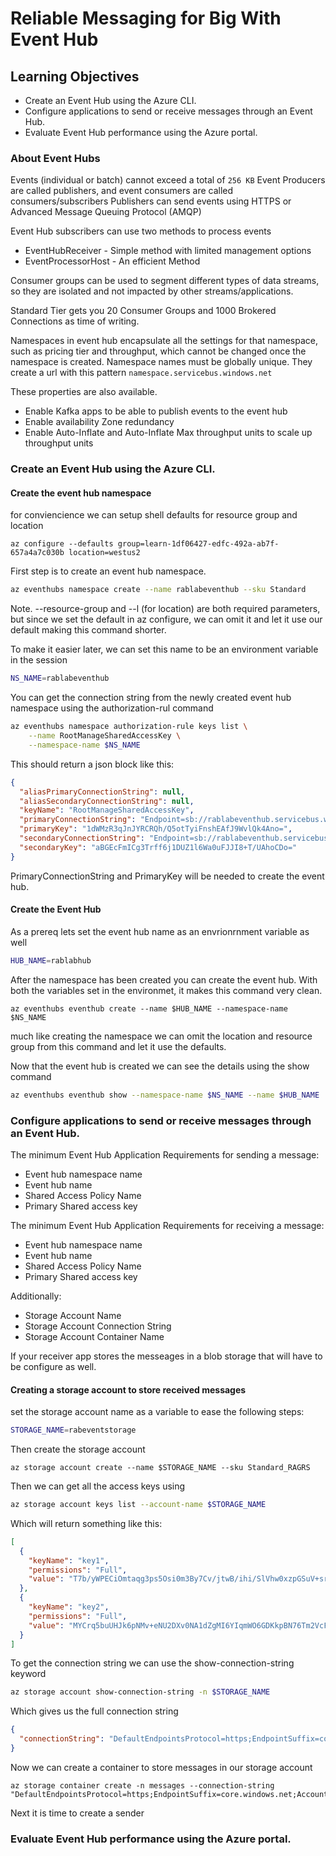 # Reliable Messaging for Big With Event Hub

## Learning Objectives

* Create an Event Hub using the Azure CLI.
* Configure applications to send or receive messages through an Event Hub.
* Evaluate Event Hub performance using the Azure portal.

### About Event Hubs

Events (individual or batch) cannot exceed a total of `256 KB`
Event Producers are called publishers, and event consumers are called consumers/subscribers
Publishers can send events using HTTPS or Advanced Message Queuing Protocol (AMQP)

Event Hub subscribers can use two methods to process events

* EventHubReceiver - Simple method with limited management options
* EventProcessorHost - An efficient Method

Consumer groups can be used to segment different types of data streams, so they are isolated and not impacted by other streams/applications.

Standard Tier gets you 20 Consumer Groups and 1000 Brokered Connections as time of writing.

Namespaces in event hub encapsulate all the settings for that namespace, such as pricing tier and throughput, which cannot be changed once the namespace is created. Namespace names must be globally unique. They create a url with this pattern `namespace.servicebus.windows.net`

These properties are also available.
* Enable Kafka apps to be able to publish events to the event hub
* Enable availability Zone redundancy
* Enable Auto-Inflate and Auto-Inflate Max throughput units to scale up throughput units

### Create an Event Hub using the Azure CLI.



#### Create the event hub namespace
for conviencience we can setup shell defaults for resource group and location

```
az configure --defaults group=learn-1df06427-edfc-492a-ab7f-657a4a7c030b location=westus2
```

First step is to create an event hub namespace. 
``` bash
az eventhubs namespace create --name rablabeventhub --sku Standard
```

Note. --resource-group and --l (for location) are both required parameters, but since we set the default in az configure, we can omit it and let it use our default making this command shorter.

To make it easier later, we can set this name to be an environment variable in the session
``` bash
NS_NAME=rablabeventhub
```

You can get the connection string from the newly created event hub namespace using the authorization-rul command
``` bash
az eventhubs namespace authorization-rule keys list \
    --name RootManageSharedAccessKey \
    --namespace-name $NS_NAME
```

This should return a json block like this:
``` JSON
{
  "aliasPrimaryConnectionString": null,
  "aliasSecondaryConnectionString": null,
  "keyName": "RootManageSharedAccessKey",
  "primaryConnectionString": "Endpoint=sb://rablabeventhub.servicebus.windows.net/;SharedAccessKeyName=RootManageSharedAccessKey;SharedAccessKey=1dWMzR3qJnJYRCRQh/Q5otTyiFnshEAfJ9WvlQk4Ano=",
  "primaryKey": "1dWMzR3qJnJYRCRQh/Q5otTyiFnshEAfJ9WvlQk4Ano=",
  "secondaryConnectionString": "Endpoint=sb://rablabeventhub.servicebus.windows.net/;SharedAccessKeyName=RootManageSharedAccessKey;SharedAccessKey=aBGEcFmICg3Trff6j1DUZ1l6Wa0uFJJI8+T/UAhoCDo=",
  "secondaryKey": "aBGEcFmICg3Trff6j1DUZ1l6Wa0uFJJI8+T/UAhoCDo="
}
```

PrimaryConnectionString and PrimaryKey will be needed to create the event hub.


#### Create the Event Hub

As a prereq lets set the event hub name as an envrionrnment variable as well
``` bash
HUB_NAME=rablabhub
```

After the namespace has been created you can create the event hub. With both the variables set in the environmet, it makes this command very clean.
```
az eventhubs eventhub create --name $HUB_NAME --namespace-name $NS_NAME
```

much like creating the namespace we can omit the location and resource group from this command and let it use the defaults.

Now that the event hub is created we can see the details using the show command

``` bash
az eventhubs eventhub show --namespace-name $NS_NAME --name $HUB_NAME
```

### Configure applications to send or receive messages through an Event Hub.

The minimum Event Hub Application Requirements for sending a message:

* Event hub namespace name
* Event hub name
* Shared Access Policy Name
* Primary Shared access key

The minimum Event Hub Application Requirements for receiving a message:

* Event hub namespace name
* Event hub name
* Shared Access Policy Name
* Primary Shared access key

Additionally: 
* Storage Account Name
* Storage Account Connection String
* Storage Account Container Name

If your receiver app stores the messeages in a blob storage that will have to be configure as well.

#### Creating a storage account to store received messages

set the storage account name as a variable to ease the following steps:
``` bash
STORAGE_NAME=rabeventstorage
```

Then create the storage account
```
az storage account create --name $STORAGE_NAME --sku Standard_RAGRS
```

Then we can get all the access keys using
``` bash
az storage account keys list --account-name $STORAGE_NAME
```

Which will return something like this:
``` JSON
[
  {
    "keyName": "key1",
    "permissions": "Full",
    "value": "T7b/yWPECiOmtaqg3ps5Osi0m3By7Cv/jtwB/ihi/SlVhw0xzpGSuV+srzpWPmAztmHespR+JsY9wIqskO6/Xw=="
  },
  {
    "keyName": "key2",
    "permissions": "Full",
    "value": "MYCrq5buUHJk6pNMv+eNU2DXv0NA1dZgMI6YIqmWO6GDKkpBN76Tm2VcFCneSiU1W03LhoLS/cVehFjoS52mtg=="
  }
]
```

To get the connection string we can use the show-connection-string keyword
``` bash
az storage account show-connection-string -n $STORAGE_NAME
```

Which gives us the full connection string
``` JSON
{
  "connectionString": "DefaultEndpointsProtocol=https;EndpointSuffix=core.windows.net;AccountName=rabeventstorage;AccountKey=T7b/yWPECiOmtaqg3ps5Osi0m3By7Cv/jtwB/ihi/SlVhw0xzpGSuV+srzpWPmAztmHespR+JsY9wIqskO6/Xw=="
}
```

Now we can create a container to store messages in our storage account
```
az storage container create -n messages --connection-string "DefaultEndpointsProtocol=https;EndpointSuffix=core.windows.net;AccountName=rabeventstorage;AccountKey=T7b/yWPECiOmtaqg3ps5Osi0m3By7Cv/jtwB/ihi/SlVhw0xzpGSuV+srzpWPmAztmHespR+JsY9wIqskO6/Xw=="
```

Next it is time to create a sender

### Evaluate Event Hub performance using the Azure portal.